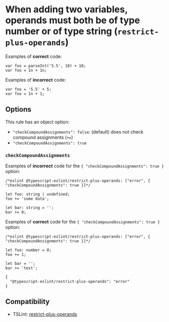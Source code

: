 When adding two variables, operands must both be of type number or of type string (`restrict-plus-operands`)
============================================================================================================

Examples of **correct** code:

    var foo = parseInt('5.5', 10) + 10;
    var foo = 1n + 1n;

Examples of **incorrect** code:

    var foo = '5.5' + 5;
    var foo = 1n + 1;

Options
-------

This rule has an object option:

-   `"checkCompoundAssignments": false`: (default) does not check compound assignments (`+=`)
-   `"checkCompoundAssignments": true`

### `checkCompoundAssignments`

Examples of **incorrect** code for the `{ "checkCompoundAssignments": true }` option:

    /*eslint @typescript-eslint/restrict-plus-operands: ["error", { "checkCompoundAssignments": true }]*/

    let foo: string | undefined;
    foo += 'some data';

    let bar: string = '';
    bar += 0;

Examples of **correct** code for the `{ "checkCompoundAssignments": true }` option:

    /*eslint @typescript-eslint/restrict-plus-operands: ["error", { "checkCompoundAssignments": true }]*/

    let foo: number = 0;
    foo += 1;

    let bar = '';
    bar += 'test';

    {
      "@typescript-eslint/restrict-plus-operands": "error"
    }

Compatibility
-------------

-   TSLint: [restrict-plus-operands](https://palantir.github.io/tslint/rules/restrict-plus-operands/)
